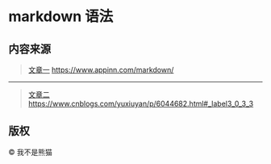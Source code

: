 # markdown 语法

## 
## 内容来源
> [文章一](https://www.appinn.com/markdown/) https://www.appinn.com/markdown/   
***
> [文章二](https://www.cnblogs.com/yuxiuyan/p/6044682.html#_label3_0_3_3) https://www.cnblogs.com/yuxiuyan/p/6044682.html#_label3_0_3_3
## 版权
&copy; 我不是熊猫